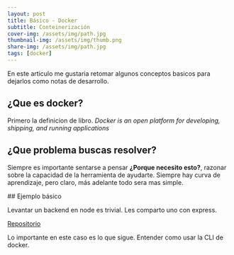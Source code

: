 ```yaml
---
layout: post
title: Básico - Docker
subtitle: Conteinerización
cover-img: /assets/img/path.jpg
thumbnail-img: /assets/img/thumb.png
share-img: /assets/img/path.jpg
tags: [docker]
---
```


En este articulo me gustaria retomar algunos conceptos basicos para dejarlos como notas de desarrollo.

## ¿Que es docker?

Primero la definicion de libro. *Docker is an open platform for developing, shipping, and running applications*

## ¿Que problema buscas resolver?

Siempre es importante sentarse a pensar **¿Porque necesito esto?**, razonar sobre la capacidad de la herramienta de ayudarte. Siempre hay curva de aprendizaje, pero claro, más adelante todo sera mas simple.

## Ejemplo básico

Levantar un backend en node es trivial. Les comparto uno con express.

[Repositorio](https://github.com/KariVillagran/basic-node-express "basic-node-express")

Lo importante en este caso es lo que sigue. Entender como usar la CLI de docker.


```

```

